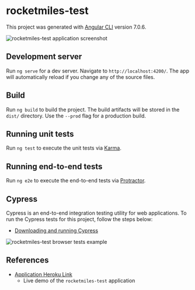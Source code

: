 # rocketmiles-test

This project was generated with [Angular CLI](https://github.com/angular/angular-cli) version 7.0.6.

![](https://i.imgur.com/wqwG6OZ.png "rocketmiles-test application screenshot")

## Development server

Run `ng serve` for a dev server. Navigate to `http://localhost:4200/`. The app will automatically reload if you change any of the source files.

## Build

Run `ng build` to build the project. The build artifacts will be stored in the `dist/` directory. Use the `--prod` flag for a production build.

## Running unit tests

Run `ng test` to execute the unit tests via [Karma](https://karma-runner.github.io).

## Running end-to-end tests

Run `ng e2e` to execute the end-to-end tests via [Protractor](http://www.protractortest.org/).

## Cypress
Cypress is an end-to-end integration testing utility for web applications. To run the Cypress tests for this project, follow the steps below:

* [Downloading and running Cypress](https://docs.cypress.io/guides/getting-started/installing-cypress.html#Direct-download)

![](https://i.imgur.com/BTSKVzK.png "rocketmiles-test browser tests example")

## References

* [Application Heroku Link](https://dw-rocketmiles.herokuapp.com/)
  * Live demo of the `rocketmiles-test` application
